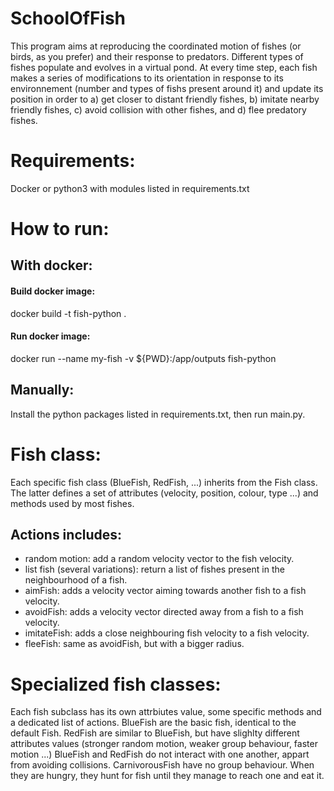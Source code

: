 # SchoolOfFish

This program aims at reproducing the coordinated motion of fishes (or birds, as you prefer) and their response to predators.
Different types of fishes populate and evolves in a virtual pond.
At every time step, each fish makes a series of modifications to its orientation in response to its environnement (number and types of fishs present around it) and update its position in order to a) get closer to distant friendly fishes, b) imitate nearby friendly fishes, c) avoid collision with other fishes, and d) flee predatory fishes.


# Requirements:

Docker or python3 with modules listed in requirements.txt

# How to run:

## With docker:

#### Build docker image:
docker build -t fish-python .

#### Run docker image:
docker run --name my-fish -v ${PWD}:/app/outputs fish-python

## Manually:

Install the python packages listed in requirements.txt, then run main.py.



# Fish class:
Each specific fish class (BlueFish, RedFish, ...) inherits from the Fish class. The latter defines a set of attributes (velocity, position, colour, type ...) and methods used by most fishes.

## Actions includes:
- random motion: add a random velocity vector to the fish velocity.
- list fish (several variations): return a list of fishes present in the neighbourhood of a fish.
- aimFish: adds a velocity vector aiming towards another fish to a fish velocity.
- avoidFish: adds a velocity vector directed away from a fish to a fish velocity.
- imitateFish: adds a close neighbouring fish velocity to a fish velocity.
- fleeFish: same as avoidFish, but with a bigger radius.

# Specialized fish classes:
Each fish subclass has its own attrbiutes value, some specific methods and a dedicated list of actions.
BlueFish are the basic fish, identical to the default Fish.
RedFish are similar to BlueFish, but have slighlty different attributes values (stronger random motion, weaker group behaviour, faster motion ...)
BlueFish and RedFish do not interact with one another, appart from avoiding collisions.
CarnivorousFish have no group behaviour. When they are hungry, they hunt for fish until they manage to reach one and eat it.
